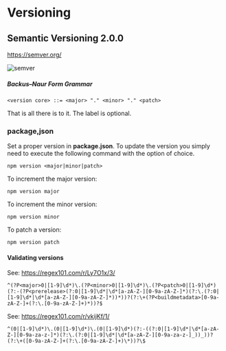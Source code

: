 # Versioning

## Semantic Versioning 2.0.0

https://semver.org/

<img src="https://i0.wp.com/n8d.at/wp-content/uploads/2016/10/semantic-version.png?resize=768%2C372&ssl=1" alt="semver" />

##### Backus–Naur Form Grammar

```
<version core> ::= <major> "." <minor> "." <patch>
```

That is all there is to it. The label is optional.

### package,json

Set a proper version in **package.json**. To update the version you simply need to execute the following command with the option of choice.

```
npm version <major|minor|patch>
```

To increment the major version:

```
npm version major
```

To increment the minor version:

```
npm version minor
```

To patch a version:

```
npm version patch
```

#### Validating versions

See: https://regex101.com/r/Ly7O1x/3/

```
^(?P<major>0|[1-9]\d*)\.(?P<minor>0|[1-9]\d*)\.(?P<patch>0|[1-9]\d*)(?:-(?P<prerelease>(?:0|[1-9]\d*|\d*[a-zA-Z-][0-9a-zA-Z-]*)(?:\.(?:0|[1-9]\d*|\d*[a-zA-Z-][0-9a-zA-Z-]*))*))?(?:\+(?P<buildmetadata>[0-9a-zA-Z-]+(?:\.[0-9a-zA-Z-]+)*))?$
```

See: https://regex101.com/r/vkijKf/1/

```
^(0|[1-9]\d*)\.(0|[1-9]\d*)\.(0|[1-9]\d*)(?:-((?:0|[1-9]\d*|\d*[a-zA-Z-][0-9a-za-z-]*)(?:\.(?:0|[1-9]\d*|\d*[a-zA-Z-][0-9a-za-z-]_))_))?(?:\+([0-9a-zA-Z-]+(?:\.[0-9a-zA-Z-]+)\*))?\$
```
